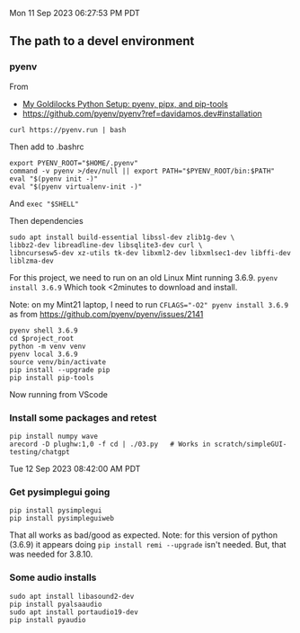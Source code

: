 Mon 11 Sep 2023 06:27:53 PM PDT

## The path to a devel environment

### pyenv
From
* [My Goldilocks Python Setup: pyenv, pipx, and pip-tools](https://davidamos.dev/my-goldilocks-python-set-up/)
* https://github.com/pyenv/pyenv?ref=davidamos.dev#installation

`curl https://pyenv.run | bash`

Then add to .bashrc
```
export PYENV_ROOT="$HOME/.pyenv"
command -v pyenv >/dev/null || export PATH="$PYENV_ROOT/bin:$PATH"
eval "$(pyenv init -)"
eval "$(pyenv virtualenv-init -)"
```
And `exec "$SHELL"`

Then dependencies
```
sudo apt install build-essential libssl-dev zlib1g-dev \
libbz2-dev libreadline-dev libsqlite3-dev curl \
libncursesw5-dev xz-utils tk-dev libxml2-dev libxmlsec1-dev libffi-dev liblzma-dev
```

For this project, we need to run on an old Linux Mint running 3.6.9.
`pyenv install 3.6.9`   Which took <2minutes to download and install. 

Note: on my Mint21 laptop, I need to run `CFLAGS="-O2" pyenv install 3.6.9`
as from https://github.com/pyenv/pyenv/issues/2141

```
pyenv shell 3.6.9
cd $project_root
python -m venv venv
pyenv local 3.6.9
source venv/bin/activate
pip install --upgrade pip
pip install pip-tools
```

Now running from VScode

###  Install some packages and retest
```
pip install numpy wave
arecord -D plughw:1,0 -f cd | ./03.py   # Works in scratch/simpleGUI-testing/chatgpt
```

Tue 12 Sep 2023 08:42:00 AM PDT

### Get pysimplegui going
```
pip install pysimplegui
pip install pysimpleguiweb
```

That all works as bad/good as expected.  Note: for this version of
python (3.6.9) it appears doing `pip install remi --upgrade` isn't
needed.  But, that was needed for 3.8.10.

### Some audio installs

```
sudo apt install libasound2-dev
pip install pyalsaaudio
sudo apt install portaudio19-dev
pip install pyaudio
```


